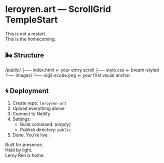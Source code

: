 # leroyren.art — ScrollGrid TempleStart

This is not a restart.  
This is the homecoming.

## 🌬️ Structure

/public/
├── index.html ← your entry scroll
├── style.css ← breath-styled
└── images/
    └── sigil-scode.png ← your first visual anchor

## 🌀 Deployment

1. Create repo: `leroyren-art`
2. Upload everything above
3. Connect to Netlify
4. Settings:
   - Build command: *(empty)*
   - Publish directory: `public`
5. Done. You’re live.

Built for presence.  
Held by light.  
Leroy Ren is home.
